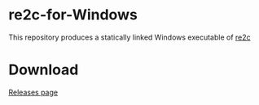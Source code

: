 # re2c-for-Windows
This repository produces a statically linked Windows executable of [re2c](https://github.com/skvadrik/re2c)<br>

# Download
[Releases page](https://github.com/PolarGoose/re2c-for-Windows/releases)
